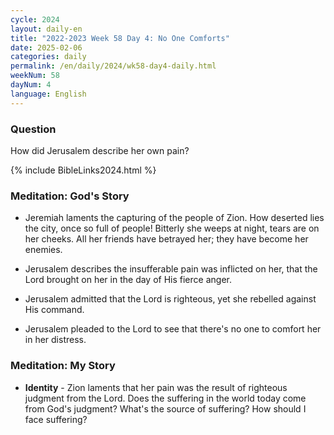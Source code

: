 ```yaml
---
cycle: 2024
layout: daily-en
title: "2022-2023 Week 58 Day 4: No One Comforts"
date: 2025-02-06
categories: daily
permalink: /en/daily/2024/wk58-day4-daily.html
weekNum: 58
dayNum: 4
language: English
---
```


### Question     
How did Jerusalem describe her own pain?

{% include BibleLinks2024.html %}

### Meditation: God's Story   
+ Jeremiah laments the capturing of the people of Zion. How deserted lies the city, once so full of people! Bitterly she weeps at night, tears are on her cheeks. All her friends have betrayed her; they have become her enemies. 

+ Jerusalem describes the insufferable pain was inflicted on her, that the Lord brought on her in the day of His fierce anger. 

+ Jerusalem admitted that the Lord is righteous, yet she rebelled against His command. 

+ Jerusalem pleaded to the Lord to see that there's no one to comfort her in her distress. 

### Meditation: My Story   
+ **Identity** - Zion laments that her pain was the result of righteous judgment from the Lord. Does the suffering in the world today come from God's judgment? What's the source of suffering? How should I face suffering? 
